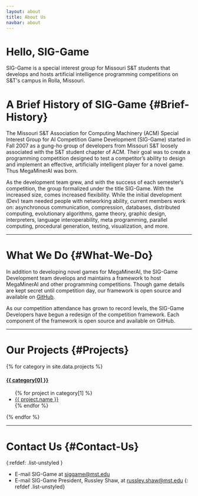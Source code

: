 ```yaml
---
layout: about
title: About Us
navbar: about
---
```


<div class="jumbotron">
  <h1>Hello, SIG-Game</h1>
  <p>
    SIG-Game is a special interest group for Missouri S&amp;T
    students that develops and hosts artificial intelligence
    programming competitions on S&amp;T's campus in Rolla,
    Missouri.
  </p>
</div>

A Brief History of SIG-Game  {#Brief-History}
===========================

The Missouri S&amp;T Association for Computing Machinery (ACM)
Special Interest Group for AI Competition Game Development
(SIG-Game) started in Fall 2007 as a gung-ho group of developers
from Missouri S&amp;T loosely associated with the S&amp;T
student chapter of ACM. Their goal was to create a programming
competition designed to test a competitor’s ability to design
and implement an effective, artificially intelligent player for a
novel game. Thus MegaMinerAI was born.

As the development team grew, and with the success of each
semester’s competition, the group formalized under the title
SIG-Game. With the increased size, comes increased
flexibility. While the initial development (Dev) team needed people
with networking ability, current members work on: asynchronous
communication, compression, databases, distributed computing,
evolutionary algorithms, game theory, graphic design, interpreters,
language interoperability, meta programming, parallel computing,
procedural generation, testing, visualization, and more.

<hr>

What We Do  {#What-We-Do}
==========

In addition to developing novel games for MegaMinerAI, the
SIG-Game Development team develops and maintains a framework to
host MegaMinerAI and other programming competitions. Though game
details are kept secret until competition day, our framework is
open source and available
on <a target="_blank" href="https://github.com/siggame">GitHub</a>.


As our competition attendance has grown to record levels, the SIG-Game
Developers have begun a redesign of the competition framework. Each
component of the framework is open source and available on GitHub.

<hr>

Our Projects  {#Projects}
============

<div class="panel-group" id="accordion">

  {% for category in site.data.projects %}
    <div class="panel panel-default">
      <div class="panel-heading">
        <h4 class="panel-title">
          <a data-toggle="collapse" data-parent="#accordion" href="#{{ category[0] | replace: ' ', '-' }}">
            {{ category[0] }}
          </a>
        </h4>
      </div>
      <div id="{{ category[0] | replace: ' ', '-' }}" class="panel-collapse collapse">
        <div class="panel-body">
          <ul>
            {% for project in category[1] %}
              <li><a href="{{ project.url }}">{{ project.name }}</a></li>
            {% endfor %}
          </ul>
        </div>
      </div>
    </div>
  {% endfor %}

</div>

<hr>

Contact Us  {#Contact-Us}
==========

{:refdef: .list-unstyled }
* E-mail SIG-Game at [siggame@mst.edu](mailto:siggame@gmail.com)
* E-mail SIG-Game President, Russley Shaw, at [russley.shaw@mst.edu](mailto:russley.shaw@mst.edu)
{: refdef .list-unstyled}

